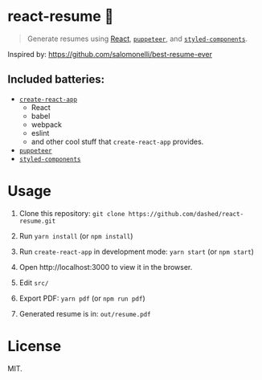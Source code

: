 react-resume 📄
==============

> Generate resumes using [React](https://github.com/facebook/react), [`puppeteer`](https://github.com/GoogleChrome/puppeteer), and [`styled-components`](https://github.com/styled-components/styled-components).

Inspired by: https://github.com/salomonelli/best-resume-ever

## Included batteries:

- [`create-react-app`](https://github.com/facebookincubator/create-react-app)
    + React
    + babel
    + webpack
    + eslint
    + and other cool stuff that `create-react-app` provides.
- [`puppeteer`](https://github.com/GoogleChrome/puppeteer)
- [`styled-components`](https://github.com/styled-components/styled-components)

Usage
=====

1. Clone this repository: `git clone https://github.com/dashed/react-resume.git`

2. Run `yarn install` (or `npm install`)

3. Run `create-react-app` in development mode: `yarn start` (or `npm start`)

4. Open http://localhost:3000 to view it in the browser.

5. Edit `src/`

6. Export PDF: `yarn pdf` (or `npm run pdf`)

7. Generated resume is in: `out/resume.pdf`

License
=======

MIT.
